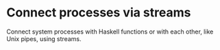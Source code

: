 # Connect processes via streams

Connect system processes with Haskell functions or with each other, like
Unix pipes, using streams.
